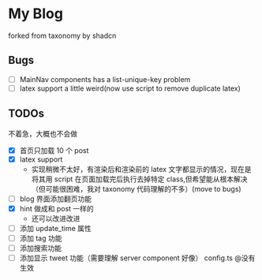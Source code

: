 # My Blog
forked from taxonomy by shadcn

## Bugs
* [ ] MainNav components has a list-unique-key problem
* [ ] latex support a little weird(now use script to remove duplicate latex)

## TODOs
不着急，大概也不会做

* [x] 首页只加载 10 个 post
* [x] latex support
  - 实现稍微不太好，有渲染后和渲染前的 latex 文字都显示的情况，现在是将其用 script 在页面加载完后执行去掉特定 class,但希望能从根本解决（但可能很困难，我对 taxonomy 代码理解的不多）(move to bugs)
* [ ] blog 界面添加翻页功能
* [x] hint 做成和 post 一样的
  - 还可以改进改进
* [ ] 添加 update_time 属性
* [ ] 添加 tag 功能
* [ ] 添加搜索功能
* [ ] 添加显示 tweet 功能（需要理解 server component 好像）
config.ts @没有生效